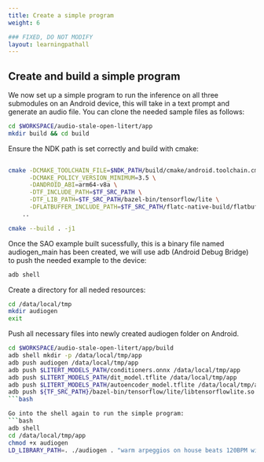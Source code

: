 ```yaml
---
title: Create a simple program
weight: 6

### FIXED, DO NOT MODIFY
layout: learningpathall
---
```


## Create and build a simple program

We now set up a simple program to run the inference on all three submodules on an Android device, this will take in a text prompt and generate an audio file.
You can clone the needed sample files as follows:
```bash
cd $WORKSPACE/audio-stale-open-litert/app
mkdir build && cd build
```

Ensure the NDK path is set correctly and build with cmake:
```bash
 	       
cmake -DCMAKE_TOOLCHAIN_FILE=$NDK_PATH/build/cmake/android.toolchain.cmake \
      -DCMAKE_POLICY_VERSION_MINIMUM=3.5 \
      -DANDROID_ABI=arm64-v8a \
      -DTF_INCLUDE_PATH=$TF_SRC_PATH \
      -DTF_LIB_PATH=$TF_SRC_PATH/bazel-bin/tensorflow/lite \
      -DFLATBUFFER_INCLUDE_PATH=$TF_SRC_PATH/flatc-native-build/flatbuffers/include \
    ..

cmake --build . -j1
```

Once the SAO example built sucessfully, this is a binary file named audiogen_main has been created, we will use adb (Android Debug Bridge) to push the needed example to the device:

```bash
adb shell
```

Create a directory for all neded resources:
```bash
cd /data/local/tmp
mkdir audiogen
exit
```
Push all necessary files into newly created audiogen folder on Android.
```bash
cd $WORKSPACE/audio-stale-open-litert/app/build
adb shell mkdir -p /data/local/tmp/app
adb push audiogen /data/local/tmp/app
adb push $LITERT_MODELS_PATH/conditioners.onnx /data/local/tmp/app
adb push $LITERT_MODELS_PATH/dit_model.tflite /data/local/tmp/app
adb push $LITERT_MODELS_PATH/autoencoder_model.tflite /data/local/tmp/app
adb push ${TF_SRC_PATH}/bazel-bin/tensorflow/lite/libtensorflowlite.so /data/local/tmp/app
```bash

Go into the shell again to run the simple program:
```bash
adb shell
cd /data/local/tmp/app
chmod +x audiogen
LD_LIBRARY_PATH=. ./audiogen . "warm arpeggios on house beats 120BPM with drums effect" 4

```

